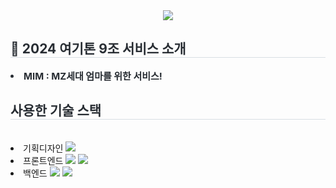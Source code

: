 <div align= "center">
    <img src="https://capsule-render.vercel.app/api?type=soft&color=e4d8e9&height=120&text=2024%20HERETHON%20-%209&animation=&fontColor=000000&fontSize=50" />
    </div>
    <div style="text-align: left;"> 
    <h2 style="border-bottom: 1px solid #d8dee4; color: #282d33;"> 📌 2024 여기톤 9조 서비스 소개 </h2>  
    <div style="font-weight: 700; font-size: 15px; text-align: left; color: #282d33;"> <li> MIM : MZ세대 엄마를 위한 서비스! </div> 
    </div>
    <div style="text-align: left;">
    <h2 style="border-bottom: 1px solid #d8dee4; color: #282d33;"> 사용한 기술 스택 </h2> <br> 
    <div style="margin: ; text-align: left;" "text-align: left;"> 
      <li>기획디자인 <img src="https://img.shields.io/badge/Figma-F24E1E?style=flat&logo=Figma&logoColor=white"></li>
      <li>프론트엔드 <img src="https://img.shields.io/badge/Javascript-F7DF1E?style=flat&logo=Javascript&logoColor=white">
          <img src="https://img.shields.io/badge/HTML5-E34F26?style=flat&logo=HTML5&logoColor=white"></li>
      <li>백엔드 <img src="https://img.shields.io/badge/Django-092E20?style=flat&logo=Django&logoColor=white">
                  <img src="https://img.shields.io/badge/Python-3776AB?style=flat&logo=Python&logoColor=white"></li>
          <br/></div>
    </div>
    
